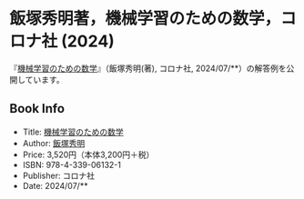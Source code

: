 # 飯塚秀明著，機械学習のための数学，コロナ社 (2024)
『[機械学習のための数学](https://www.coronasha.co.jp/np/isbn/9784339061321/)』（飯塚秀明(著), コロナ社, 2024/07/**）の解答例を公開しています。  

## Book Info
* Title: [機械学習のための数学](https://www.coronasha.co.jp/np/isbn/9784339061321/)
* Author: [飯塚秀明](https://iiduka.net/iiduka/default)
* Price: 3,520円（本体3,200円＋税）
* ISBN: 978-4-339-06132-1
* Publisher: コロナ社
* Date: 2024/07/**
